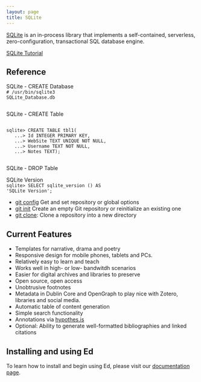 ```yaml
---
layout: page
title: SQLite
---
```


[SQLite](https://www.sqlite.org/index.html) is an in-process library that implements a self-contained, serverless, zero-configuration, transactional SQL database engine.

[SQLite Tutorial](https://www.tutorialspoint.com/sqlite/index.htm)

## Reference
SQLite - CREATE Database<br>
<code># /usr/bin/sqlite3 SQLite_Database.db</code>

<img src="https://cjs6891.github.io/el7_blog/public/img/1482865400.png" alt="" style="">

SQLite - CREATE Table<br>
<pre><code>
sqlite> CREATE TABLE tbl1(
   ...> Id INTEGER PRIMARY KEY,
   ...> WebSite TEXT UNIQUE NOT NULL,
   ...> Username TEXT NOT NULL,
   ...> Notes TEXT);
</code></pre>

<img src="https://cjs6891.github.io/el7_blog/public/img/1482866621.png" alt="" style="">

SQLite - DROP Table

SQLite Version<br>
<code>sqlite> SELECT sqlite_version () AS 'SQLite Version';</code>

- [git config](https://git-scm.com/docs/git-config) Get and set repository or global options
- [git init](https://git-scm.com/docs/git-init) Create an empty Git repository or reinitialize an existing one
- [git clone](https://git-scm.com/docs/git-clone): Clone a repository into a new directory



## Current Features
- Templates for narrative, drama and poetry
- Responsive design for mobile phones, tablets and PCs.
- Relatively easy to learn and teach
- Works well in high- or low- bandwitdh scenarios
- Easier for digital archives and libraries to preserve
- Open source, open access
- Unobtrusive footnotes
- Metadata in Dublin Core and OpenGraph to play nice with Zotero, libraries and social media.
- Automatic table of content generation
- Simple search functionality
- Annotations via [hypothes.is](https://hypothes.is/)
- Optional: Ability to generate well-formatted bibliographies and linked citations


## Installing and using Ed

To learn how to install and begin using Ed, please visit our [documentation page](http://elotroalex.github.io/ed/documentation/).